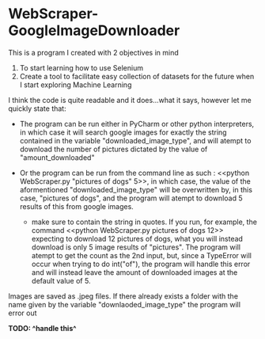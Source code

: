 # WebScraper-GoogleImageDownloader

This is a program I created with 2 objectives in mind
  1. To start learning how to use Selenium
  2. Create a tool to facilitate easy collection of datasets for the future when I start exploring Machine Learning

I think the code is quite readable and it does...what it says, however let me quickly state that:
  - The program can be run either in PyCharm or other python interpreters, in which case it will search google images for exactly the string contained in the variable "downloaded_image_type", and will atempt to download the number of pictures dictated by the value of "amount_downloaded"
  
  - Or the program can be run from the command line as such : <<python WebScraper.py "pictures of dogs" 5>>, in which case, the value of the aformentioned "downloaded_image_type" will be overwritten by, in this case, "pictures of dogs", and the program will atempt to download 5 results of this from google images.
    - make sure to contain the string in quotes. If you run, for example, the command <<python WebScraper.py pictures of dogs 12>> expecting to download 12 pictures of dogs, what you will instead download is only 5 image results of "pictures". The program will atempt to get the count as the 2nd input, but, since a TypeError will occur when trying to do int("of"), the program will handle this error and will instead leave the amount of downloaded images at the default value of 5.


Images are saved as .jpeg files.
If there already exists a folder with the name given by the variable "downlaoded_image_type" the program will error out

**TODO: ^handle this^**
